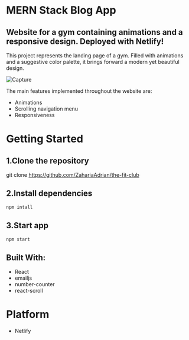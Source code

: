# MERN Stack Blog App

## Website for a gym containing animations and a responsive design. Deployed with Netlify!

This project represents the landing page of a gym. Filled with animations and a suggestive color palette, it brings forward a modern yet beautiful design.

![Capture](https://github.com/ZahariaAdrian/the-fit-club/assets/128701373/48f2ddf5-5939-42d7-a46b-dce55317fac8)

The main features implemented throughout the website are:

- Animations
- Scrolling navigation menu
- Responsiveness

# Getting Started
## 1.Clone the repository

git clone https://github.com/ZahariaAdrian/the-fit-club

## 2.Install dependencies

```javascript
npm intall
```

## 3.Start app

```javascript
npm start
```

## Built With:

- React
- emailjs
- number-counter
- react-scroll

# Platform

- Netlify
